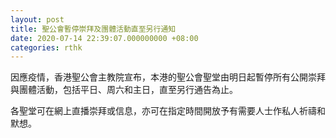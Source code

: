 ```yaml
---
layout: post
title: 聖公會暫停崇拜及團體活動直至另行通知
date: 2020-07-14 22:39:07.000000000 +08:00
categories: rthk
---
```


因應疫情，香港聖公會主教院宣布，本港的聖公會聖堂由明日起暫停所有公開崇拜與團體活動，包括平日、周六和主日，直至另行通告為止。

各聖堂可在網上直播崇拜或信息，亦可在指定時間開放予有需要人士作私人祈禱和默想。
